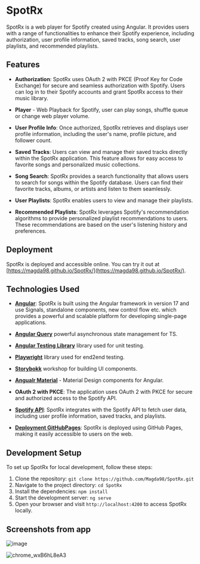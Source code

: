 # SpotRx

SpotRx is a web player for Spotify created using Angular. It provides users with a range of functionalities to enhance their Spotify experience, including authorization, user profile information, saved tracks, song search, user playlists, and recommended playlists.

## Features

- **Authorization**: SpotRx uses OAuth 2 with PKCE (Proof Key for Code Exchange) for secure and seamless authorization with Spotify. Users can log in to their Spotify accounts and grant SpotRx access to their music library.

- **Player** - Web Playback for Spotify, user can play songs, shuffle queue or change web player volume.

- **User Profile Info**: Once authorized, SpotRx retrieves and displays user profile information, including the user's name, profile picture, and follower count.

- **Saved Tracks**: Users can view and manage their saved tracks directly within the SpotRx application. This feature allows for easy access to favorite songs and personalized music collections.

- **Song Search**: SpotRx provides a search functionality that allows users to search for songs within the Spotify database. Users can find their favorite tracks, albums, or artists and listen to them seamlessly.

- **User Playlists**: SpotRx enables users to view and manage their playlists.

- **Recommended Playlists**: SpotRx leverages Spotify's recommendation algorithms to provide personalized playlist recommendations to users. These recommendations are based on the user's listening history and preferences.

## Deployment

SpotRx is deployed and accessible online. You can try it out at [https://magda98.github.io/SpotRx/](https://magda98.github.io/SpotRx/).

## Technologies Used

- [**Angular**](https://angular.dev/): SpotRx is built using the Angular framework in version 17 and use Signals, standalone components, new control flow etc. which provides a powerful and scalable platform for developing single-page applications.

- [**Angular Query**](https://tanstack.com/query/v5/docs/framework/angular/overview) powerful asynchronous state management for TS.
  
- [**Angular Testing Library**](https://testing-library.com/docs/angular-testing-library/intro) library used for unit testing.
  
- [**Playwright**](https://playwright.dev/) library used for end2end testing.
  
- [**Storybokk**]([https://playwright.dev/](https://storybook.js.org/)) workshop for building UI components.

- [**Angualr Material**](https://material.angular.io/) - Material Design components for Angular.

- **OAuth 2 with PKCE**: The application uses OAuth 2 with PKCE for secure and authorized access to the Spotify API.

- [**Spotify API**](https://developer.spotify.com/documentation/web-api): SpotRx integrates with the Spotify API to fetch user data, including user profile information, saved tracks, and playlists.

- [**Deployment GitHubPages**](https://pages.github.com/): SpotRx is deployed using GitHub Pages, making it easily accessible to users on the web.

## Development Setup

To set up SpotRx for local development, follow these steps:

1. Clone the repository: `git clone https://github.com/Magda98/SpotRx.git`
2. Navigate to the project directory: `cd SpotRx`
3. Install the dependencies: `npm install`
4. Start the development server: `ng serve`
5. Open your browser and visit `http://localhost:4200` to access SpotRx locally.

## Screenshots from app

![image](https://github.com/Magda98/SpotRx/assets/33430525/9c3aca7f-f350-4f3b-9b0a-17c43665bb84)

![chrome_wxB6hL8eA3](https://github.com/Magda98/SpotRx/assets/33430525/c065fe81-f892-4907-b773-dab52e94b68e)


